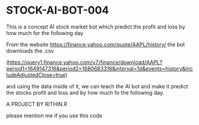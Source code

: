 # STOCK-AI-BOT-004
This is a concept AI stock market bot which predict the profit and loss by how much for the following day


From the website https://finance.yahoo.com/quote/AAPL/history/ the bot downloads the .csv

(https://query1.finance.yahoo.com/v7/finance/download/AAPL?period1=1649147318&period2=1680683318&interval=1d&events=history&includeAdjustedClose=true)

and using the data inside of it,
we can teach the AI bot and make it predict the stocks profit and loss and by how much fo the following day.

A PROJECT BY RITHIN.R

please mention me if you use this code
